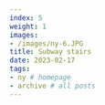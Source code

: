 ```yaml
---
index: 5
weight: 1
images:
- /images/ny-6.JPG
title: Subway stairs
date: 2023-02-17
tags:
- ny # homepage
- archive # all posts
---
```


